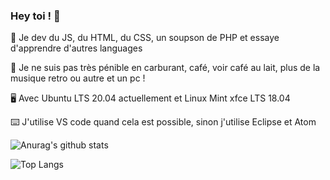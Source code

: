 ### Hey toi ! 👋

💪 Je dev du JS, du HTML, du CSS, un soupson de PHP et essaye d'apprendre d'autres languages 

🍵 Je ne suis pas très pénible en carburant, café, voir café au lait, plus de la musique retro ou autre et un pc !

🖥️ Avec Ubuntu LTS 20.04 actuellement et Linux Mint xfce LTS 18.04

⌨️ J'utilise VS code quand cela est possible, sinon j'utilise Eclipse et Atom

![Anurag's github stats](https://github-readme-stats.vercel.app/api?username=stereo18&show_icons=true)

![Top Langs](https://github-readme-stats.vercel.app/api/top-langs/?username=stereo18&layout=compact)
